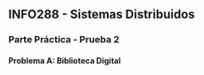 ## INFO288 - Sistemas Distribuidos

### Parte Práctica - Prueba 2  
#### Problema A: Biblioteca Digital
